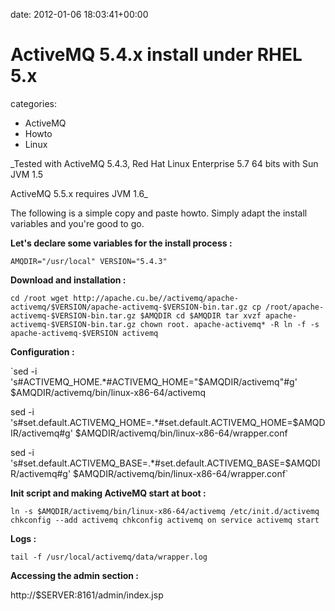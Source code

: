 


date: 2012-01-06 18:03:41+00:00


# ActiveMQ 5.4.x install under RHEL 5.x

categories:
- ActiveMQ
- Howto
- Linux


_Tested with ActiveMQ 5.4.3, Red Hat Linux Enterprise 5.7 64 bits with Sun JVM 1.5

ActiveMQ 5.5.x requires JVM 1.6_

The following is a simple copy and paste howto. Simply adapt the install variables and you're good to go.


**Let's declare some variables for the install process :**

`AMQDIR="/usr/local"
VERSION="5.4.3"`


**Download and installation :**

`cd /root
wget http://apache.cu.be//activemq/apache-activemq/$VERSION/apache-activemq-$VERSION-bin.tar.gz
cp /root/apache-activemq-$VERSION-bin.tar.gz $AMQDIR
cd $AMQDIR
tar xvzf apache-activemq-$VERSION-bin.tar.gz
chown root. apache-activemq* -R
ln -f -s apache-activemq-$VERSION activemq`


**Configuration :**

`sed -i 's#ACTIVEMQ_HOME.*#ACTIVEMQ_HOME="$AMQDIR/activemq"#g' $AMQDIR/activemq/bin/linux-x86-64/activemq

sed -i 's#set.default.ACTIVEMQ_HOME=.*#set.default.ACTIVEMQ_HOME=$AMQDIR/activemq#g' $AMQDIR/activemq/bin/linux-x86-64/wrapper.conf

sed -i 's#set.default.ACTIVEMQ_BASE=.*#set.default.ACTIVEMQ_BASE=$AMQDIR/activemq#g' $AMQDIR/activemq/bin/linux-x86-64/wrapper.conf`


**Init script and making ActiveMQ start at boot :**

`ln -s $AMQDIR/activemq/bin/linux-x86-64/activemq /etc/init.d/activemq
chkconfig --add activemq
chkconfig activemq on
service activemq start`


**Logs :**

`tail -f /usr/local/activemq/data/wrapper.log`


**Accessing the admin section :**

http://$SERVER:8161/admin/index.jsp
